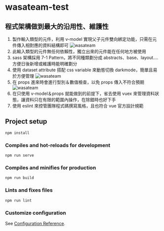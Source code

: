 # wasateam-test

## 程式架構做到最大的沿用性、維護性
1. 製作輸入類型的元件，利用 v-model 實現父子元件雙向綁定功能，只需在元件傳入相對應的資料結構即可
![wasateam](https://firebasestorage.googleapis.com/v0/b/v-note-86a34.appspot.com/o/scenes%2F%E6%88%AA%E5%9C%96%202022-04-18%20%E4%B8%8B%E5%8D%889.29.19.png?alt=media&token=8d6e1f44-f52c-4451-80af-88f2914c28fc)
2. 此輸入類型的元件無任何依賴性，獨立出來的元件能在任何地方被使用
3. sass 架構採用 7-1 Pattern，將不同種類劃分成 abstracts、base、layout.... 方便日後新增或維護時能明確劃分
4. 使用 dataset attribute 搭配 css variable 來動態切換 darkmode，簡單且易於方便管理
![wasateam](https://firebasestorage.googleapis.com/v0/b/v-note-86a34.appspot.com/o/scenes%2F%E6%88%AA%E5%9C%96%202022-04-18%20%E4%B8%8B%E5%8D%889.36.56.png?alt=media&token=4863e325-7098-4b08-a070-71ac96cb0639)
5. 在 props 進來時會進行型別＆數值檢查，以免 props 傳入不符合預期 
![wasateam](https://firebasestorage.googleapis.com/v0/b/v-note-86a34.appspot.com/o/scenes%2F%E6%88%AA%E5%9C%96%202022-04-18%20%E4%B8%8B%E5%8D%889.41.05.png?alt=media&token=270a7610-33b4-4b23-b94f-7451dfdf51cc)
6. 在只使用 v-model＆props 就能做到的前提下，省去使用 vuex 來管理資料狀態，讓資料只在有限的範圍內操作，在除錯時也好下手
7. 使用 eslint 來控管團隊程式碼撰寫風格，且也符合 vue 官方設計規範
## Project setup
```
npm install
```

### Compiles and hot-reloads for development
```
npm run serve
```

### Compiles and minifies for production
```
npm run build
```

### Lints and fixes files
```
npm run lint
```

### Customize configuration
See [Configuration Reference](https://cli.vuejs.org/config/).
